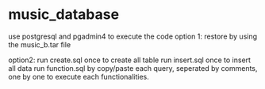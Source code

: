# music_database
use postgresql and pgadmin4 to execute the code
option 1: 
restore by using the music_b.tar file

option2:
run create.sql once to create all table
run insert.sql once to insert all data 
run function.sql by copy/paste each query, seperated by comments, one by one to execute each functionalities. 
